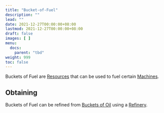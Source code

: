 ```yaml
---
title: "Bucket-of-Fuel"
description: ""
lead: ""
date: 2021-12-27T00:00:00+08:00
lastmod: 2021-12-27T00:00:00+08:00
draft: false
images: [ ]
menu:
  docs:
    parent: "tbd"
weight: 999
toc: false
---
```


Buckets of Fuel are [Resources](/docs/slimefun/resources) that can be used to fuel certain [Machines](/docs/slimefun/electric-machines).

## Obtaining

Buckets of Fuel can be refined from [Buckets of Oil](/docs/slimefun/bucket-of-oil) using a [Refinery](/docs/slimefun/refinery).
